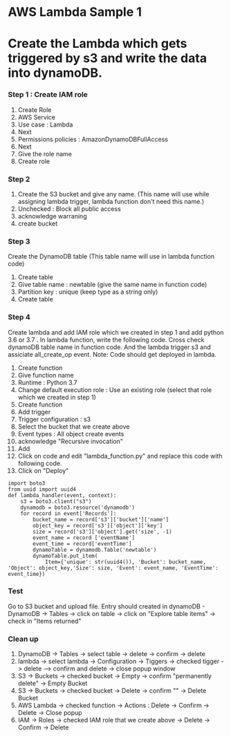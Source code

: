 # AWS Lambda Sample 1

# Create the Lambda which gets triggered by s3 and write the data into dynamoDB.

### Step 1 : Create IAM role 
1. Create Role
2. AWS Service
3. Use case : Lambda
4. Next
5. Permissions policies : AmazonDynamoDBFullAccess
6. Next
7. Give the role name
8. Create role

### Step 2 
1. Create the S3 bucket and give any name. (This name will use while assigning lambda trigger, lambda function don't need this name.)
2. Unchecked : Block all public access
3. acknowledge warraning
4. create bucket

### Step 3
Create the DynamoDB table (This table name will use in lambda function code)

1. Create table
2. Give table name : newtable (give the same name in function code)
3. Partition key : unique  (keep type as a string only)
4. Create table

### Step 4
Create lambda and add IAM role which we created in step 1 and add python 3.6 or 3.7 . In lambda function, write the following code. Cross check dynamoDB table name in function code. And the lambda trigger s3 and assiciate all_create_op event.
Note: Code should get deployed in lambda.

1. Create function
2. Give function name
3. Runtime : Python 3.7
4. Change default execution role : Use an existing role (select that role which we created in step 1)
5. Create function
6. Add trigger
7. Trigger configuration : s3
8. Select the bucket that we create above
9. Event types : All object create events
10. acknowledge "Recursive invocation"
11. Add
12. Click on code and edit "lambda_function.py" and replace this code with following code.
13. Click on "Deploy"




```
import boto3
from uuid import uuid4
def lambda_handler(event, context):
    s3 = boto3.client("s3")
    dynamodb = boto3.resource('dynamodb')
    for record in event['Records']:
        bucket_name = record['s3']['bucket']['name']
        object_key = record['s3']['object']['key']
        size = record['s3']['object'].get('size', -1)
        event_name = record ['eventName']
        event_time = record['eventTime']
        dynamoTable = dynamodb.Table('newtable')
        dynamoTable.put_item(
            Item={'unique': str(uuid4()), 'Bucket': bucket_name, 'Object': object_key,'Size': size, 'Event': event_name, 'EventTime': event_time})

```

### Test 
Go to S3 bucket and upload file. 
Entry should created in dynamoDB - DynamoDB -> Tables -> click on table -> click on "Explore table items" -> check in "Items returned"

### Clean up
1. DynamoDB -> Tables -> select table -> delete -> confirm -> delete
2. lambda -> select lambda -> Configuration -> Tiggers -> checked tigger -> delete --> confirm and delete -> close popup window
3. S3 -> Buckets -> checked bucket -> Empty -> confirm "permanently delete" -> Empty Bucket
4. S3 -> Buckets -> checked bucket -> Delete -> confirm "<bucketname>" -> Delete Bucket
5. AWS Lambda -> checked function -> Actions : Delete -> Confirm -> Delete -> Close popup
6. IAM -> Roles -> checked IAM role that we create above -> Delete -> Confirm -> Delete

